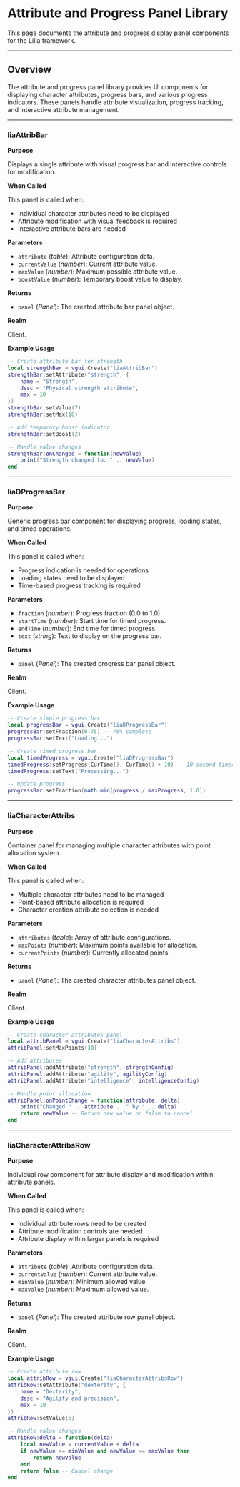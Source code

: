# Attribute and Progress Panel Library

This page documents the attribute and progress display panel components for the Lilia framework.

---

## Overview

The attribute and progress panel library provides UI components for displaying character attributes, progress bars, and various progress indicators. These panels handle attribute visualization, progress tracking, and interactive attribute management.

---

### liaAttribBar

**Purpose**

Displays a single attribute with visual progress bar and interactive controls for modification.

**When Called**

This panel is called when:
- Individual character attributes need to be displayed
- Attribute modification with visual feedback is required
- Interactive attribute bars are needed

**Parameters**

* `attribute` (*table*): Attribute configuration data.
* `currentValue` (*number*): Current attribute value.
* `maxValue` (*number*): Maximum possible attribute value.
* `boostValue` (*number*): Temporary boost value to display.

**Returns**

* `panel` (*Panel*): The created attribute bar panel object.

**Realm**

Client.

**Example Usage**

```lua
-- Create attribute bar for strength
local strengthBar = vgui.Create("liaAttribBar")
strengthBar:setAttribute("strength", {
    name = "Strength",
    desc = "Physical strength attribute",
    max = 10
})
strengthBar:setValue(7)
strengthBar:setMax(10)

-- Add temporary boost indicator
strengthBar:setBoost(2)

-- Handle value changes
strengthBar:onChanged = function(newValue)
    print("Strength changed to: " .. newValue)
end
```

---

### liaDProgressBar

**Purpose**

Generic progress bar component for displaying progress, loading states, and timed operations.

**When Called**

This panel is called when:
- Progress indication is needed for operations
- Loading states need to be displayed
- Time-based progress tracking is required

**Parameters**

* `fraction` (*number*): Progress fraction (0.0 to 1.0).
* `startTime` (*number*): Start time for timed progress.
* `endTime` (*number*): End time for timed progress.
* `text` (*string*): Text to display on the progress bar.

**Returns**

* `panel` (*Panel*): The created progress bar panel object.

**Realm**

Client.

**Example Usage**

```lua
-- Create simple progress bar
local progressBar = vgui.Create("liaDProgressBar")
progressBar:setFraction(0.75) -- 75% complete
progressBar:setText("Loading...")

-- Create timed progress bar
local timedProgress = vgui.Create("liaDProgressBar")
timedProgress:setProgress(CurTime(), CurTime() + 10) -- 10 second timer
timedProgress:setText("Processing...")

-- Update progress
progressBar:setFraction(math.min(progress / maxProgress, 1.0))
```

---

### liaCharacterAttribs

**Purpose**

Container panel for managing multiple character attributes with point allocation system.

**When Called**

This panel is called when:
- Multiple character attributes need to be managed
- Point-based attribute allocation is required
- Character creation attribute selection is needed

**Parameters**

* `attributes` (*table*): Array of attribute configurations.
* `maxPoints` (*number*): Maximum points available for allocation.
* `currentPoints` (*number*): Currently allocated points.

**Returns**

* `panel` (*Panel*): The created character attributes panel object.

**Realm**

Client.

**Example Usage**

```lua
-- Create character attributes panel
local attribPanel = vgui.Create("liaCharacterAttribs")
attribPanel:setMaxPoints(30)

-- Add attributes
attribPanel:addAttribute("strength", strengthConfig)
attribPanel:addAttribute("agility", agilityConfig)
attribPanel:addAttribute("intelligence", intelligenceConfig)

-- Handle point allocation
attribPanel:onPointChange = function(attribute, delta)
    print("Changed " .. attribute .. " by " .. delta)
    return newValue -- Return new value or false to cancel
end
```

---

### liaCharacterAttribsRow

**Purpose**

Individual row component for attribute display and modification within attribute panels.

**When Called**

This panel is called when:
- Individual attribute rows need to be created
- Attribute modification controls are needed
- Attribute display within larger panels is required

**Parameters**

* `attribute` (*table*): Attribute configuration data.
* `currentValue` (*number*): Current attribute value.
* `minValue` (*number*): Minimum allowed value.
* `maxValue` (*number*): Maximum allowed value.

**Returns**

* `panel` (*Panel*): The created attribute row panel object.

**Realm**

Client.

**Example Usage**

```lua
-- Create attribute row
local attribRow = vgui.Create("liaCharacterAttribsRow")
attribRow:setAttribute("dexterity", {
    name = "Dexterity",
    desc = "Agility and precision",
    max = 10
})
attribRow:setValue(5)

-- Handle value changes
attribRow:delta = function(delta)
    local newValue = currentValue + delta
    if newValue >= minValue and newValue <= maxValue then
        return newValue
    end
    return false -- Cancel change
end
```
